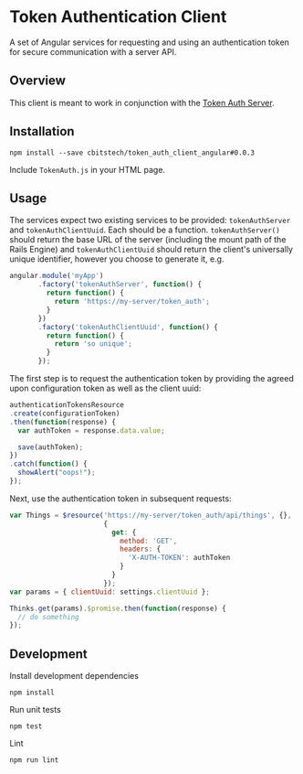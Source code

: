# Token Authentication Client

A set of Angular services for requesting and using an authentication token for
secure communication with a server API.

## Overview

This client is meant to work in conjunction with the
[Token Auth Server](https://github.com/cbitstech/token_auth_server_rails).

## Installation

```
npm install --save cbitstech/token_auth_client_angular#0.0.3
```

Include `TokenAuth.js` in your HTML page.

## Usage

The services expect two existing services to be provided: `tokenAuthServer` and
`tokenAuthClientUuid`. Each should be a function. `tokenAuthServer()` should
return the base URL of the server (including the mount path of the Rails
Engine) and `tokenAuthClientUuid` should return the client's universally unique
identifier, however you choose to generate it, e.g.

```javascript
angular.module('myApp')
       .factory('tokenAuthServer', function() {
         return function() {
           return 'https://my-server/token_auth';
         }
       })
       .factory('tokenAuthClientUuid', function() {
         return function() {
           return 'so unique';
         }
       });
```

The first step is to request the authentication token by providing the agreed
upon configuration token as well as the client uuid:

```javascript
authenticationTokensResource
.create(configurationToken)
.then(function(response) {
  var authToken = response.data.value;

  save(authToken);
})
.catch(function() {
  showAlert("oops!");
});
```

Next, use the authentication token in subsequent requests:

```javascript
var Things = $resource('https://my-server/token_auth/api/things', {},
                       {
                         get: {
                           method: 'GET',
                           headers: {
                             'X-AUTH-TOKEN': authToken
                           }
                         }
                       });
var params = { clientUuid: settings.clientUuid };

Thinks.get(params).$promise.then(function(response) {
  // do something
});
```

## Development

Install development dependencies

```
npm install
```

Run unit tests

```
npm test
```

Lint

```
npm run lint
```
